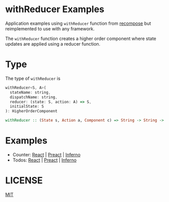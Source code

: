 # withReducer Examples

Application examples using `withReducer` function from
[recompose](https://github.com/acdlite/recompose) but reimplemented to use
with any framework.

The `withReducer` function creates a higher order component where
state updates are applied using a reducer function.

# Type

The type of `withReducer` is

```js
withReducer<S, A>(
  stateName: string,
  dispatchName: string,
  reducer: (state: S, action: A) => S,
  initialState: S
): HigherOrderComponent
```

```haskell
withReducer :: (State s, Action a, Component c) => String -> String -> ((s, a) -> a) -> s -> c
```

# Examples

- Counter: [React](creaturephil.github.io/withReducer-examples/counter/react-counter.html) | [Preact](creaturephil.github.io/withReducer-examples/counter/preact-counter.html) |
[Inferno](creaturephil.github.io/withReducer-examples/counter/inferno-counter.html)
- Todos: [React](creaturephil.github.io/withReducer-examples/todos/react-todos.html) | [Preact](creaturephil.github.io/withReducer-examples/todos/preact-todos.html) |
[Inferno](creaturephil.github.io/withReducer-examples/todos/inferno-todos.html)

# LICENSE

[MIT](LICENSE)
